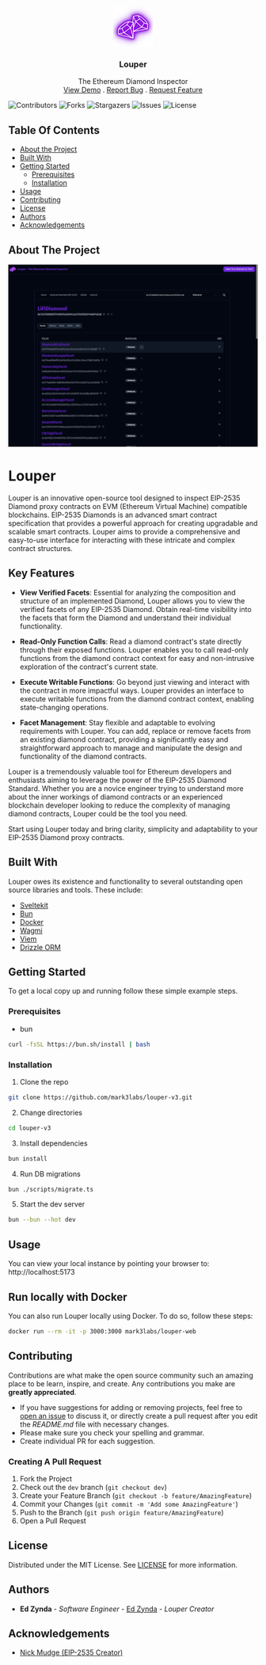 <br/>
<p align="center">
  <a href="https://github.com/mark3labs/louper-v3">
    <img src="static/img/louper-logo.png" alt="Logo" width="80" height="80">
  </a>

  <h3 align="center">Louper</h3>

  <p align="center">
    The Ethereum Diamond Inspector
    <br/>
    <a href="https://louper.dev">View Demo</a>
    .
    <a href="https://github.com/mark3labs/louper-v3/issues">Report Bug</a>
    .
    <a href="https://github.com/mark3labs/louper-v3/issues">Request Feature</a>
  </p>
</p>

![Contributors](https://img.shields.io/github/contributors/mark3labs/louper-v3?color=dark-green) ![Forks](https://img.shields.io/github/forks/mark3labs/louper-v3?style=social) ![Stargazers](https://img.shields.io/github/stars/mark3labs/louper-v3?style=social) ![Issues](https://img.shields.io/github/issues/mark3labs/louper-v3) ![License](https://img.shields.io/github/license/mark3labs/louper-v3)

## Table Of Contents

- [About the Project](#about-the-project)
- [Built With](#built-with)
- [Getting Started](#getting-started)
  - [Prerequisites](#prerequisites)
  - [Installation](#installation)
- [Usage](#usage)
- [Contributing](#contributing)
- [License](#license)
- [Authors](#authors)
- [Acknowledgements](#acknowledgements)

## About The Project

![Screen Shot](static/img/screenshot.png)

# Louper

Louper is an innovative open-source tool designed to inspect EIP-2535 Diamond proxy contracts on EVM (Ethereum Virtual Machine) compatible blockchains. EIP-2535 Diamonds is an advanced smart contract specification that provides a powerful approach for creating upgradable and scalable smart contracts. Louper aims to provide a comprehensive and easy-to-use interface for interacting with these intricate and complex contract structures.

## Key Features

- **View Verified Facets**: Essential for analyzing the composition and structure of an implemented Diamond, Louper allows you to view the verified facets of any EIP-2535 Diamond. Obtain real-time visibility into the facets that form the Diamond and understand their individual functionality.

- **Read-Only Function Calls**: Read a diamond contract's state directly through their exposed functions. Louper enables you to call read-only functions from the diamond contract context for easy and non-intrusive exploration of the contract's current state.

- **Execute Writable Functions**: Go beyond just viewing and interact with the contract in more impactful ways. Louper provides an interface to execute writable functions from the diamond contract context, enabling state-changing operations.

- **Facet Management**: Stay flexible and adaptable to evolving requirements with Louper. You can add, replace or remove facets from an existing diamond contract, providing a significantly easy and straightforward approach to manage and manipulate the design and functionality of the diamond contracts.

Louper is a tremendously valuable tool for Ethereum developers and enthusiasts aiming to leverage the power of the EIP-2535 Diamond Standard. Whether you are a novice engineer trying to understand more about the inner workings of diamond contracts or an experienced blockchain developer looking to reduce the complexity of managing diamond contracts, Louper could be the tool you need.

Start using Louper today and bring clarity, simplicity and adaptability to your EIP-2535 Diamond proxy contracts.

## Built With

Louper owes its existence and functionality to several outstanding open source libraries and tools. These include:

- [Sveltekit](https://kit.svelte.dev)
- [Bun](https://bun.sh)
- [Docker](https://docker.io)
- [Wagmi](https://wagmi.sh)
- [Viem](https://viem.sh)
- [Drizzle ORM](https://orm.drizzle.team)

## Getting Started

To get a local copy up and running follow these simple example steps.

### Prerequisites

- bun

```sh
curl -fsSL https://bun.sh/install | bash
```

### Installation

1. Clone the repo

```sh
git clone https://github.com/mark3labs/louper-v3.git
```

2. Change directories

```sh
cd louper-v3
```

3. Install dependencies

```sh
bun install
```

4. Run DB migrations

```sh
bun ./scripts/migrate.ts
```

5. Start the dev server

```sh
bun --bun --hot dev
```

## Usage

You can view your local instance by pointing your browser to:
http://localhost:5173

## Run locally with Docker

You can also run Louper locally using Docker. To do so, follow these steps:

```sh
docker run --rm -it -p 3000:3000 mark3labs/louper-web
```

## Contributing

Contributions are what make the open source community such an amazing place to be learn, inspire, and create. Any contributions you make are **greatly appreciated**.

- If you have suggestions for adding or removing projects, feel free to [open an issue](https://github.com/mark3labs/louper-v3/issues/new) to discuss it, or directly create a pull request after you edit the _README.md_ file with necessary changes.
- Please make sure you check your spelling and grammar.
- Create individual PR for each suggestion.

### Creating A Pull Request

1. Fork the Project
2. Check out the `dev` branch (`git checkout dev`)
3. Create your Feature Branch (`git checkout -b feature/AmazingFeature`)
4. Commit your Changes (`git commit -m 'Add some AmazingFeature'`)
5. Push to the Branch (`git push origin feature/AmazingFeature`)
6. Open a Pull Request

## License

Distributed under the MIT License. See [LICENSE](https://github.com/mark3labs/louper-v3/blob/main/LICENSE.md) for more information.

## Authors

- **Ed Zynda** - _Software Engineer_ - [Ed Zynda](https://twitter.com/what_the_func) - _Louper Creator_

## Acknowledgements

- [Nick Mudge (EIP-2535 Creator)](https://twitter.com/mudgen)
